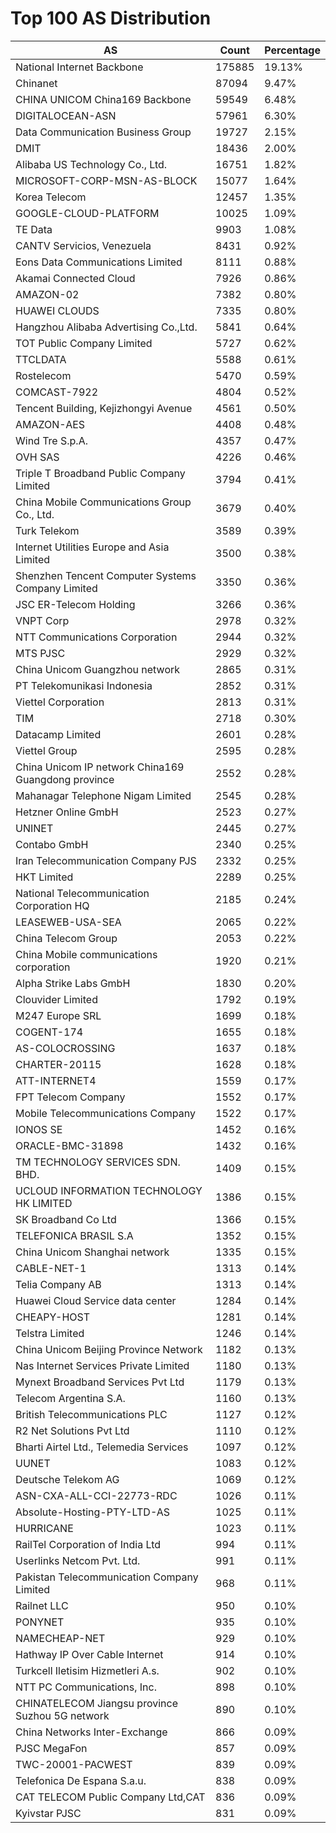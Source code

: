 # Top 100 AS Distribution
| AS | Count | Percentage |
|----|----|----|
| National Internet Backbone | 175885 | 19.13% |
| Chinanet | 87094 | 9.47% |
| CHINA UNICOM China169 Backbone | 59549 | 6.48% |
| DIGITALOCEAN-ASN | 57961 | 6.30% |
| Data Communication Business Group | 19727 | 2.15% |
| DMIT | 18436 | 2.00% |
| Alibaba US Technology Co., Ltd. | 16751 | 1.82% |
| MICROSOFT-CORP-MSN-AS-BLOCK | 15077 | 1.64% |
| Korea Telecom | 12457 | 1.35% |
| GOOGLE-CLOUD-PLATFORM | 10025 | 1.09% |
| TE Data | 9903 | 1.08% |
| CANTV Servicios, Venezuela | 8431 | 0.92% |
| Eons Data Communications Limited | 8111 | 0.88% |
| Akamai Connected Cloud | 7926 | 0.86% |
| AMAZON-02 | 7382 | 0.80% |
| HUAWEI CLOUDS | 7335 | 0.80% |
| Hangzhou Alibaba Advertising Co.,Ltd. | 5841 | 0.64% |
| TOT Public Company Limited | 5727 | 0.62% |
| TTCLDATA | 5588 | 0.61% |
| Rostelecom | 5470 | 0.59% |
| COMCAST-7922 | 4804 | 0.52% |
| Tencent Building, Kejizhongyi Avenue | 4561 | 0.50% |
| AMAZON-AES | 4408 | 0.48% |
| Wind Tre S.p.A. | 4357 | 0.47% |
| OVH SAS | 4226 | 0.46% |
| Triple T Broadband Public Company Limited | 3794 | 0.41% |
| China Mobile Communications Group Co., Ltd. | 3679 | 0.40% |
| Turk Telekom | 3589 | 0.39% |
| Internet Utilities Europe and Asia Limited | 3500 | 0.38% |
| Shenzhen Tencent Computer Systems Company Limited | 3350 | 0.36% |
| JSC ER-Telecom Holding | 3266 | 0.36% |
| VNPT Corp | 2978 | 0.32% |
| NTT Communications Corporation | 2944 | 0.32% |
| MTS PJSC | 2929 | 0.32% |
| China Unicom Guangzhou network | 2865 | 0.31% |
| PT Telekomunikasi Indonesia | 2852 | 0.31% |
| Viettel Corporation | 2813 | 0.31% |
| TIM | 2718 | 0.30% |
| Datacamp Limited | 2601 | 0.28% |
| Viettel Group | 2595 | 0.28% |
| China Unicom IP network China169 Guangdong province | 2552 | 0.28% |
| Mahanagar Telephone Nigam Limited | 2545 | 0.28% |
| Hetzner Online GmbH | 2523 | 0.27% |
| UNINET | 2445 | 0.27% |
| Contabo GmbH | 2340 | 0.25% |
| Iran Telecommunication Company PJS | 2332 | 0.25% |
| HKT Limited | 2289 | 0.25% |
| National Telecommunication Corporation HQ | 2185 | 0.24% |
| LEASEWEB-USA-SEA | 2065 | 0.22% |
| China Telecom Group | 2053 | 0.22% |
| China Mobile communications corporation | 1920 | 0.21% |
| Alpha Strike Labs GmbH | 1830 | 0.20% |
| Clouvider Limited | 1792 | 0.19% |
| M247 Europe SRL | 1699 | 0.18% |
| COGENT-174 | 1655 | 0.18% |
| AS-COLOCROSSING | 1637 | 0.18% |
| CHARTER-20115 | 1628 | 0.18% |
| ATT-INTERNET4 | 1559 | 0.17% |
| FPT Telecom Company | 1552 | 0.17% |
| Mobile Telecommunications Company | 1522 | 0.17% |
| IONOS SE | 1452 | 0.16% |
| ORACLE-BMC-31898 | 1432 | 0.16% |
| TM TECHNOLOGY SERVICES SDN. BHD. | 1409 | 0.15% |
| UCLOUD INFORMATION TECHNOLOGY HK LIMITED | 1386 | 0.15% |
| SK Broadband Co Ltd | 1366 | 0.15% |
| TELEFONICA BRASIL S.A | 1352 | 0.15% |
| China Unicom Shanghai network | 1335 | 0.15% |
| CABLE-NET-1 | 1313 | 0.14% |
| Telia Company AB | 1313 | 0.14% |
| Huawei Cloud Service data center | 1284 | 0.14% |
| CHEAPY-HOST | 1281 | 0.14% |
| Telstra Limited | 1246 | 0.14% |
| China Unicom Beijing Province Network | 1182 | 0.13% |
| Nas Internet Services Private Limited | 1180 | 0.13% |
| Mynext Broadband Services Pvt Ltd | 1179 | 0.13% |
| Telecom Argentina S.A. | 1160 | 0.13% |
| British Telecommunications PLC | 1127 | 0.12% |
| R2 Net Solutions Pvt Ltd | 1110 | 0.12% |
| Bharti Airtel Ltd., Telemedia Services | 1097 | 0.12% |
| UUNET | 1083 | 0.12% |
| Deutsche Telekom AG | 1069 | 0.12% |
| ASN-CXA-ALL-CCI-22773-RDC | 1026 | 0.11% |
| Absolute-Hosting-PTY-LTD-AS | 1025 | 0.11% |
| HURRICANE | 1023 | 0.11% |
| RailTel Corporation of India Ltd | 994 | 0.11% |
| Userlinks Netcom Pvt. Ltd. | 991 | 0.11% |
| Pakistan Telecommunication Company Limited | 968 | 0.11% |
| Railnet LLC | 950 | 0.10% |
| PONYNET | 935 | 0.10% |
| NAMECHEAP-NET | 929 | 0.10% |
| Hathway IP Over Cable Internet | 914 | 0.10% |
| Turkcell Iletisim Hizmetleri A.s. | 902 | 0.10% |
| NTT PC Communications, Inc. | 898 | 0.10% |
| CHINATELECOM Jiangsu province Suzhou 5G network | 890 | 0.10% |
| China Networks Inter-Exchange | 866 | 0.09% |
| PJSC MegaFon | 857 | 0.09% |
| TWC-20001-PACWEST | 839 | 0.09% |
| Telefonica De Espana S.a.u. | 838 | 0.09% |
| CAT TELECOM Public Company Ltd,CAT | 836 | 0.09% |
| Kyivstar PJSC | 831 | 0.09% |
